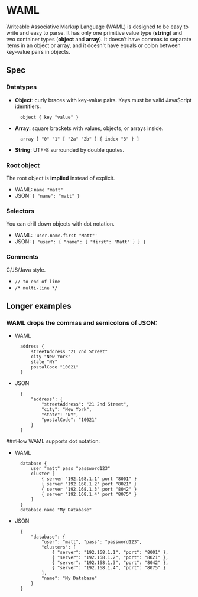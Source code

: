 #   WAML

Writeable Associative Markup Language (WAML) is designed to be easy to write and easy to parse. It has only one primitive value type (**string**) and two container types (**object** and **array**). It doesn't have commas to separate items in an object or array, and it doesn't have equals or colon between key-value pairs in objects.

##  Spec

### Datatypes

- **Object**: curly braces with key-value pairs. Keys must be valid JavaScript identifiers.

        object { key "value" }

- **Array**: square brackets with values, objects, or arrays inside.

        array [ "0" "1" [ "2a" "2b" ] { index "3" } ]

- **String**: UTF-8 surrounded by double quotes.

### Root object

The root object is **implied** instead of explicit.

- WAML: `name "matt"`
- JSON: `{ "name": "matt" }`

### Selectors

You can drill down objects with dot notation.

- WAML: `'user.name.first "Matt"'`
- JSON: `{ "user": { "name": { "first": "Matt" } } }`

### Comments

C/JS/Java style.

- `// to end of line`
- `/* multi-line */`

##  Longer examples

### WAML drops the commas and semicolons of JSON:

- WAML

        address {
            streetAddress "21 2nd Street"
            city "New York"
            state "NY"
            postalCode "10021"
        }

- JSON

        {
            "address": {
                "streetAddress": "21 2nd Street",
                "city": "New York",
                "state": "NY",
                "postalCode": "10021"
            }
        }

###How WAML supports dot notation:

- WAML

        database {
            user "matt" pass "password123"
            cluster [
                { server "192.168.1.1" port "8001" }
                { server "192.168.1.2" port "8021" }
                { server "192.168.1.3" port "8042" }
                { server "192.168.1.4" port "8075" }
            ]
        }
        database.name "My Database"
    
- JSON

        {
            "database": {
                "user": "matt", "pass": "password123",
                "clusters": [
                    { "server": "192.168.1.1", "port": "8001" },
                    { "server": "192.168.1.2", "port": "8021" },
                    { "server": "192.168.1.3", "port": "8042" },
                    { "server": "192.168.1.4", "port": "8075" }
                ],
                "name": "My Database"
            }
        }
